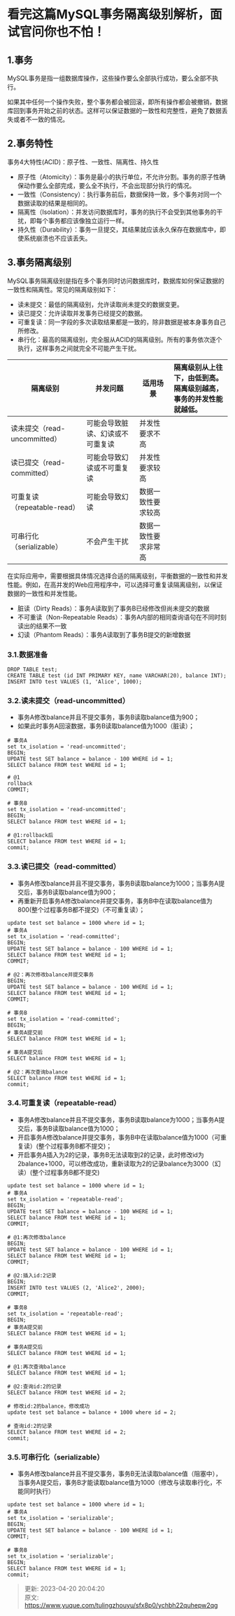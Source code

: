 # 看完这篇MySQL事务隔离级别解析，面试官问你也不怕！

## 1.事务
MySQL事务是指一组数据库操作，这些操作要么全部执行成功，要么全部不执行。

如果其中任何一个操作失败，整个事务都会被回滚，即所有操作都会被撤销，数据库回到事务开始之前的状态。这样可以保证数据的一致性和完整性，避免了数据丢失或者不一致的情况。

## 2.事务特性
事务4大特性(ACID)：原子性、一致性、隔离性、持久性 

+ 原子性（Atomicity）：事务是最小的执行单位，不允许分割。事务的原子性确保动作要么全部完成，要么全不执行，不会出现部分执行的情况。
+ 一致性（Consistency）：执行事务前后，数据保持一致，多个事务对同一个数据读取的结果是相同的。
+ 隔离性（Isolation）：并发访问数据库时，事务的执行不会受到其他事务的干扰，即每个事务都应该像独立运行一样。
+ 持久性（Durability）：事务一旦提交，其结果就应该永久保存在数据库中，即使系统崩溃也不应该丢失。 

## 3.事务隔离级别
MySQL事务隔离级别是指在多个事务同时访问数据库时，数据库如何保证数据的一致性和隔离性。常见的隔离级别如下：

+ 读未提交：最低的隔离级别，允许读取尚未提交的数据变更。
+ 读已提交：允许读取并发事务已经提交的数据。
+ 可重复读：同一字段的多次读取结果都是一致的，除非数据是被本身事务自己所修改。
+ 串行化：最高的隔离级别，完全服从ACID的隔离级别。所有的事务依次逐个执行，这样事务之间就完全不可能产生干扰。

| 隔离级别 | 并发问题 | 适用场景 | 隔离级别从上往下，由低到高。<br/>隔离级别越高，事务的并发性能就越低。 |
| --- | --- | --- | :--- |
| 读未提交（read-uncommitted） | 可能会导致脏读、幻读或不可重复读  | 并发性要求不高 | |
| 读已提交（read-committed） | 可能会导致幻读或不可重复读  | 并发性要求较高 | |
| 可重复读（repeatable-read） | 可能会导致幻读  | 数据一致性要求较高 | |
| 可串行化（serializable） | 不会产生干扰 | 数据一致性要求非常高 | |


在实际应用中，需要根据具体情况选择合适的隔离级别，平衡数据的一致性和并发性能。例如，在高并发的Web应用程序中，可以选择可重复读隔离级别，以保证数据的一致性和并发性能。

+ 脏读（Dirty Reads）：事务A读取到了事务B已经修改但尚未提交的数据
+ 不可重读（Non-Repeatable Reads）：事务A内部的相同查询语句在不同时刻读出的结果不一致
+ 幻读（Phantom Reads）：事务A读取到了事务B提交的新增数据

### 3.1.数据准备
```plsql
DROP TABLE test;
CREATE TABLE test (id INT PRIMARY KEY, name VARCHAR(20), balance INT);
INSERT INTO test VALUES (1, 'Alice', 1000);
```

### 3.2.读未提交（read-uncommitted）
+ 事务A修改balance并且不提交事务，事务B读取balance值为900；
+ 如果此时事务A回滚数据，事务B读取balance值为1000（脏读）；

```plsql
# 事务A
set tx_isolation = 'read-uncommitted';
BEGIN;
UPDATE test SET balance = balance - 100 WHERE id = 1;
SELECT balance FROM test WHERE id = 1;

# @1
rollback
COMMIT;

# 事务B
set tx_isolation = 'read-uncommitted';
BEGIN;
SELECT balance FROM test WHERE id = 1;

# @1:rollback后
SELECT balance FROM test WHERE id = 1;
commit;
```

### 3.3.读已提交（read-committed）
+ 事务A修改balance并且不提交事务，事务B读取balance为1000；当事务A提交后，事务B读取balance值为900；
+ 再重新开启事务A修改balance并提交事务，事务B中在读取balance值为800(整个过程事务B都不提交)（不可重复读）；

```plsql
update test set balance = 1000 where id = 1;
# 事务A
set tx_isolation = 'read-committed';
BEGIN;
UPDATE test SET balance = balance - 100 WHERE id = 1;
SELECT balance FROM test WHERE id = 1;
COMMIT;

# @2：再次修改balance并提交事务
BEGIN;
UPDATE test SET balance = balance - 100 WHERE id = 1;
SELECT balance FROM test WHERE id = 1;
COMMIT;

# 事务B
set tx_isolation = 'read-committed';
BEGIN;
# 事务A提交前
SELECT balance FROM test WHERE id = 1;

# 事务A提交后
SELECT balance FROM test WHERE id = 1;

# @2：再次查询balance
SELECT balance FROM test WHERE id = 1;
commit;
```

### 3.4.可重复读（repeatable-read）
+ 事务A修改balance并且不提交事务，事务B读取balance为1000；当事务A提交后，事务B读取balance值为1000；
+ 开启事务A修改balance并提交事务，事务B中在读取balance值为1000（可重复读）(整个过程事务B都不提交)；
+ 开启事务A插入为2的记录，事务B无法读取到2的记录，此时修改id为2balance+1000，可以修改成功，重新读取为2的记录balance为3000（幻读）(整个过程事务B都不提交)

```plsql
update test set balance = 1000 where id = 1;
# 事务A
set tx_isolation = 'repeatable-read';
BEGIN;
UPDATE test SET balance = balance - 100 WHERE id = 1;
SELECT balance FROM test WHERE id = 1;
COMMIT;

# @1:再次修改balance
BEGIN;
UPDATE test SET balance = balance - 100 WHERE id = 1;
SELECT balance FROM test WHERE id = 1;
COMMIT;

# @2:插入id:2记录
BEGIN;
INSERT INTO test VALUES (2, 'Alice2', 2000);
COMMIT;

# 事务B
set tx_isolation = 'repeatable-read';
BEGIN;
# 事务A提交前
SELECT balance FROM test WHERE id = 1;

# 事务A提交后
SELECT balance FROM test WHERE id = 1;

# @1:再次查询balance
SELECT balance FROM test WHERE id = 1;

# @2:查询id:2的记录
SELECT balance FROM test WHERE id = 2;

# 修改id:2的balance，修改成功
update test set balance = balance + 1000 where id = 2;

# 查询id:2的记录
SELECT balance FROM test WHERE id = 2;
commit;
```

### 3.5.可串行化（serializable）
+ 事务A修改balance并且不提交事务，事务B无法读取balance值（阻塞中），当事务A提交后，事务B才能读取balance值为1000（修改与读取串行化，不能同时执行）

```plsql
update test set balance = 1000 where id = 1;
# 事务A
set tx_isolation = 'serializable';
BEGIN;
UPDATE test SET balance = balance - 100 WHERE id = 1;
COMMIT;

# 事务B
set tx_isolation = 'serializable';
BEGIN;
SELECT balance FROM test WHERE id = 1;
commit;
```





> 更新: 2023-04-20 20:04:20  
> 原文: <https://www.yuque.com/tulingzhouyu/sfx8p0/ychbh22quhepw2qg>